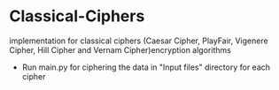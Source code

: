 # Classical-Ciphers
implementation for classical ciphers (Caesar Cipher, PlayFair, Vigenere Cipher, Hill Cipher and Vernam Cipher)encryption algorithms 
- Run main.py for ciphering the data in "Input files" directory for each cipher

